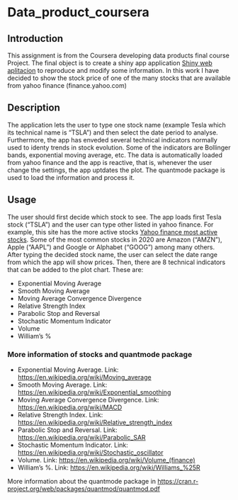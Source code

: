 # Data_product_coursera

## Introduction


This assignment is from the Coursera developing data products final course Project.
The final object is to create a shiny app application  <a href="http://www.shinyapps.io/">Shiny web aplitacion</a> to reproduce and modify some information. In this work I have decided to show the stock price of one of the many stocks that are available from yahoo finance (finance.yahoo.com) 


## Description

The application lets the user to type one stock name (example Tesla which its technical name is “TSLA”) and then select the date period to analyse. Furthermore, the app has enveded several technical indicators normally used to identy trends in stock evolution. Some of the indicators are Bollinger bands, exponential moving average, etc.
The data is automatically loaded from yahoo finance and the app is reactive, that is, whenever the user change the settings, the app uptdates the plot.
The quantmode package is used to load the information and process it. 


## Usage


The user should first decide which stock to see. The app loads first Tesla stock (“TSLA”) and the user can type other listed in yahoo finance. For example, this site has the more active stocks <a href="https://finance.yahoo.com/most-active">Yahoo finance most active stocks</a>. Some of the most common stocks in 2020 are Amazon (“AMZN”), Apple (“AAPL”) and Google or Alphabet (“GOOG”) among many others.
After typing the decided stock name, the user can select the date range from which the app will show prices. Then, there are 8 technical indicators that can be added to the plot chart. These are:

*	Exponential Moving Average
*	Smooth Moving Average
*	Moving Average Convergence Divergence
*	Relative Strength Index
*	Parabolic Stop and Reversal
*	Stochastic Momentum Indicator
*	Volume
*	William’s %


### More information of stocks and quantmode package



*	Exponential Moving Average. Link: https://en.wikipedia.org/wiki/Moving_average
*	Smooth Moving Average. Link: https://en.wikipedia.org/wiki/Exponential_smoothing
*	Moving Average Convergence Divergence. Link: https://en.wikipedia.org/wiki/MACD
*	Relative Strength Index. Link: https://en.wikipedia.org/wiki/Relative_strength_index
*	Parabolic Stop and Reversal. Link: https://en.wikipedia.org/wiki/Parabolic_SAR
*	Stochastic Momentum Indicator. Link:  https://en.wikipedia.org/wiki/Stochastic_oscillator
*	Volume. Link: https://en.wikipedia.org/wiki/Volume_(finance)
*	William’s %. Link: https://en.wikipedia.org/wiki/Williams_%25R 

More information about the quantmode package in https://cran.r-project.org/web/packages/quantmod/quantmod.pdf








